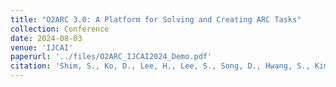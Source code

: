 ```yaml
---
title: "O2ARC 3.0: A Platform for Solving and Creating ARC Tasks"
collection: Conference
date: 2024-08-03
venue: 'IJCAI'
paperurl: '../files/O2ARC_IJCAI2024_Demo.pdf'
citation: 'Shim, S., Ko, D., Lee, H., Lee, S., Song, D., Hwang, S., Kim, S. & Kim, S. (2024). O2ARC 3.0: A Platform for Solving and Creating ARC Tasks. IJCAI Demo.'
---
```

